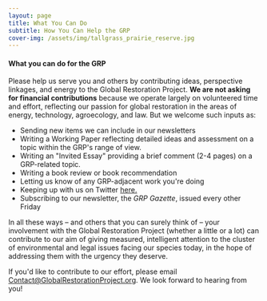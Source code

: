 ```yaml
---
layout: page
title: What You Can Do
subtitle: How You Can Help the GRP
cover-img: /assets/img/tallgrass_prairie_reserve.jpg
---
```


#### What you can do for the GRP

Please help us serve you and others by contributing ideas, perspective linkages, and energy to the Global Restoration Project.  **We are not asking for financial contributions** because we operate largely on volunteered time and effort, reflecting our passion for global restoration in the areas of energy, technology, agroecology, and law. But we welcome such inputs as: 
* Sending new items we can include in our newsletters
* Writing a Working Paper reflecting detailed ideas and assessment on a topic within the GRP's range of view.
* Writing an "Invited Essay" providing a brief comment (2-4 pages) on a GRP-related topic.
* Writing a book review or book recommendation
* Letting us know of any GRP-adjacent work you're doing
* Keeping up with us on Twitter [here.](https://twitter.com/JohnWarrenHead)
* Subscribing to our newsletter, the *GRP Gazette*, issued every other Friday

In all these ways – and others that you can surely think of – your involvement with the Global Restoration Project (whether a little or a lot) can contribute to our aim of giving 
measured, intelligent attention to the cluster of environmental and legal issues facing our species today, in the hope of addressing them with the urgency they deserve.

If you'd like to contribute to our effort, please email Contact@GlobalRestorationProject.org.  We look forward to hearing from you!



